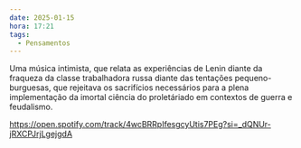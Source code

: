 ```yaml
---
date: 2025-01-15
hora: 17:21
tags:
  - Pensamentos
---
```





Uma música intimista, que relata as experiências de Lenin diante da fraqueza da classe trabalhadora russa diante das tentações pequeno-burguesas, que rejeitava os sacrifícios necessários para a plena implementação da imortal ciência do proletáriado em contextos de guerra e feudalismo. 

https://open.spotify.com/track/4wcBRRpIfesgcyUtis7PEg?si=_dQNUr-jRXCPJrjLgejgdA